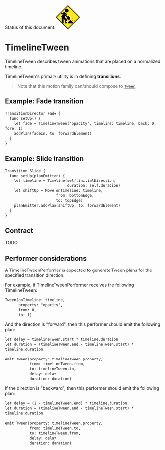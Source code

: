 Status of this document:
![](../../_assets/under-construction-flashing-barracade-animation.gif)

# TimelineTween

TimelineTween describes tween animations that are placed on a normalized timeline.

TimelineTween's primary utility is in defining **transitions**.

> Note that this motion family can/should compose to [`Tween`](Tween.md).

## Example: Fade transition

    TransitionDirector Fade {
      func setUp() {
        let fade = TimelineTween("opacity", timeline: timeline, back: 0, fore: 1)
        addPlan(fadeIn, to: forwardElement)
      }
    }

## Example: Slide transition

    Transition Slide {
      func setUp(planEmitter) {
        let timeline = Timeline(self.initialDirection,
                                duration: self.duration)
        let shiftUp = Move(onTimeline: timeline,
                           from: bottomEdge,
                           to: topEdge)
        planEmitter.addPlan(shiftUp, to: forwardElement)
      }
    }

## Contract

TODO.

## Performer considerations

A TimelineTweenPerformer is expected to generate Tween plans for the specified transition direction.

For example, if TimelineTweenPerformer receives the following TimelineTween:

    Tween(onTimeline: timeline,
          property: "opacity",
          from: 0,
          to: 1)

And the direction is "forward", then this performer should emit the following plan:

    let delay = timelineTween.start * timeline.duration
    let duration = (timelineTween.end - timelineTween.start) * timeline.duration
    
    emit Tween(property: timelineTween.property,
               from: timelineTween.from,
               to: timelineTween.to,
               delay: delay
               duration: duration)

If the direction is "backward", then this performer should emit the following plan:

    let delay = (1 - timelineTween.end) * timeline.duration
    let duration = (timelineTween.end - timelineTween.start) * timeline.duration
    
    emit Tween(property: timelineTween.property,
               from: timelineTween.to,
               to: timelineTween.from,
               delay: delay
               duration: duration)
